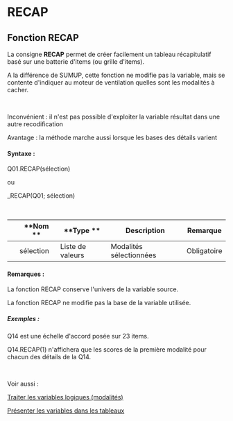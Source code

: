 # RECAP

## Fonction RECAP

La consigne **RECAP** permet de créer facilement un tableau récapitulatif basé sur une batterie d'items (ou grille d'items).

A la différence de SUMUP, cette fonction ne modifie pas la variable, mais se contente d'indiquer au moteur de ventilation quelles sont les modalités à cacher.

&nbsp;

Inconvénient : il n'est pas possible d'exploiter la variable résultat dans une autre recodification

Avantage : la méthode marche aussi lorsque les bases des détails varient

#### Syntaxe :&nbsp;

Q01.RECAP(sélection)

ou

\_RECAP(Q01; sélection)

&nbsp;

| &nbsp; | **Nom ** | **Type ** | **Description** | **Remarque** |
| --- | --- | --- | --- | --- |
| &nbsp; | sélection | Liste de valeurs | Modalités sélectionnées | Obligatoire |


#### Remarques :

La fonction RECAP conserve l'univers de la variable source.

La fonction RECAP ne modifie pas la base de la variable utilisée.

##### Exemples :

Q14 est une échelle d'accord posée sur 23 items.

Q14.RECAP(1) n'affichera que les scores de la première modalité pour chacun des détails de la Q14.

&nbsp;

Voir aussi :&nbsp;

[Traiter les variables logiques (modalités)](<Traiterlesvariableslogiquesmoda1.md>)

[Présenter les variables dans les tableaux](<Presenterlesvariablesdanslestab1.md>)
